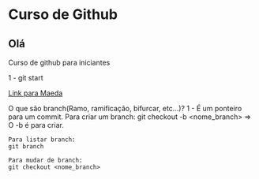 # Curso de Github
## Olá
Curso de github para iniciantes

1 - git start

<a href="http://www.maeda-st.com.br">Link para Maeda</a>

O que são branch(Ramo, ramificação, bifurcar, etc...)?
1 - É um ponteiro para um commit.
    Para criar um branch:
    git checkout -b <nome_branch> => O -b é para criar.

    Para listar branch:
    git branch
    
    Para mudar de branch:
    git checkout <nome_branch>
